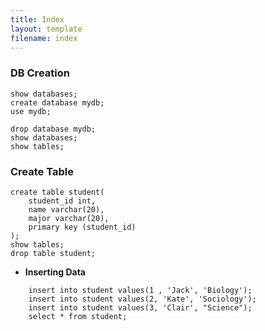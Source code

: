 ```yaml
---
title: Index 
layout: template
filename: index
--- 
```


### DB Creation

```
show databases;
create database mydb;
use mydb;

drop database mydb;
show databases;
show tables;
```

### Create Table
```
create table student(
    student_id int,
    name varchar(20),
    major varchar(20),
    primary key (student_id)
);
show tables;
drop table student;
```

- **Inserting Data**

```
    insert into student values(1 , 'Jack', 'Biology');
    insert into student values(2, 'Kate', 'Sociology');
    insert into student values(3, 'Clair', "Science");
    select * from student;
```
